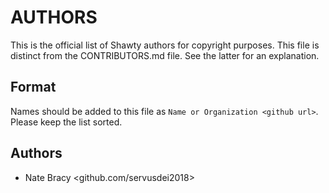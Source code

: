 # AUTHORS

This is the official list of Shawty authors for copyright purposes. This file is distinct from the CONTRIBUTORS.md file. See the latter for an explanation.

## Format

Names should be added to this file as `Name or Organization <github url>`. Please keep the list sorted.

## Authors

 - Nate Bracy <github.com/servusdei2018>
